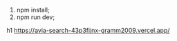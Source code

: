 1) npm install;
2) npm run dev;

h1<see the app on versel>
https://avia-search-43p3fjjnx-gramm2009.vercel.app/
